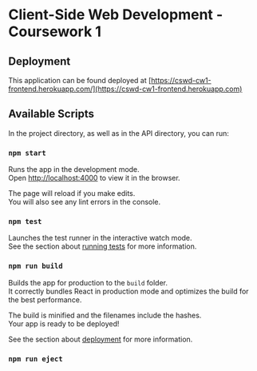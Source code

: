 # Client-Side Web Development - Coursework 1

## Deployment

This application can be found deployed at [https://cswd-cw1-frontend.herokuapp.com/](https://cswd-cw1-frontend.herokuapp.com)

## Available Scripts

In the project directory, as well as in the API directory, you can run:

### `npm start`

Runs the app in the development mode.\
Open [http://localhost:4000](http://localhost:4000) to view it in the browser.

The page will reload if you make edits.\
You will also see any lint errors in the console.

### `npm test`

Launches the test runner in the interactive watch mode.\
See the section about [running tests](https://facebook.github.io/create-react-app/docs/running-tests) for more information.

### `npm run build`

Builds the app for production to the `build` folder.\
It correctly bundles React in production mode and optimizes the build for the best performance.

The build is minified and the filenames include the hashes.\
Your app is ready to be deployed!

See the section about [deployment](https://facebook.github.io/create-react-app/docs/deployment) for more information.

### `npm run eject`